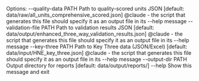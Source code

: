   Options:
    --quality-data PATH     Path to quality-scored units JSON
                           [default: data/raw/all_units_comprehensive_scored.json] @claude - the script that generates this file should specify it as an output file in its --help message
    --validation-file PATH  Path to validation results JSON
                           [default: data/output/enhanced_three_way_validation_results.json] @claude - the script that generates this file should specify it as an output file in its --help message
    --key-three PATH       Path to Key Three data (JSON/Excel)
                           [default: data/input/HNE_key_three.json] @claude - the script that generates this file should specify it as an output file in its --help message
    --output-dir PATH      Output directory for reports
                           [default: data/output/reports/]
    --help                 Show this message and exit